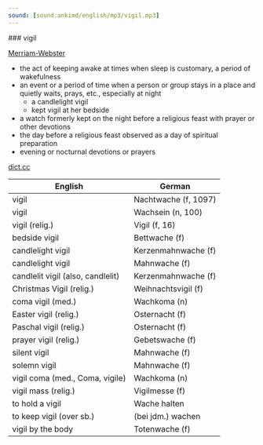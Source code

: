 ```yaml
---
sound: [sound:ankimd/english/mp3/vigil.mp3]
---
```


\### vigil

[Merriam-Webster](https://www.merriam-webster.com/dictionary/vigil)

- the act of keeping awake at times when sleep is customary, a period of wakefulness
- an event or a period of time when a person or group stays in a place and quietly waits, prays, etc., especially at night
    - a candlelight vigil
    - kept vigil at her bedside
- a watch formerly kept on the night before a religious feast with prayer or other devotions
- the day before a religious feast observed as a day of spiritual preparation
- evening or nocturnal devotions or prayers

[dict.cc](https://www.dict.cc/vigil)

| English        | German       |
| -------------- | ------------ |
| vigil | Nachtwache (f, 1097) |
| vigil | Wachsein (n, 100) |
| vigil (relig.) | Vigil (f, 16) |
| bedside vigil | Bettwache (f) |
| candlelight vigil | Kerzenmahnwache (f) |
| candlelight vigil | Mahnwache (f) |
| candlelit vigil (also, candlelit) | Kerzenmahnwache (f) |
| Christmas Vigil (relig.) | Weihnachtsvigil (f) |
| coma vigil (med.) | Wachkoma (n) |
| Easter vigil (relig.) | Osternacht (f) |
| Paschal vigil (relig.) | Osternacht (f) |
| prayer vigil (relig.) | Gebetswache (f) |
| silent vigil | Mahnwache (f) |
| solemn vigil | Mahnwache (f) |
| vigil coma (med., Coma, vigile) | Wachkoma (n) |
| vigil mass (relig.) | Vigilmesse (f) |
| to hold a vigil | Wache halten |
| to keep vigil (over sb.) | (bei jdm.) wachen |
| vigil by the body | Totenwache (f) |
